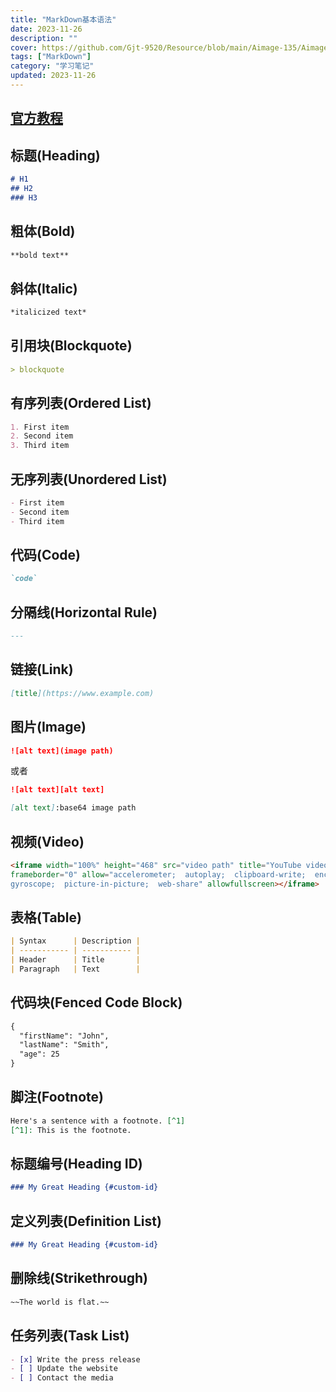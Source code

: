```yaml
---
title: "MarkDown基本语法"
date: 2023-11-26
description: ""
cover: https://github.com/Gjt-9520/Resource/blob/main/Aimage-135/Aimage93.jpg?raw=true
tags: ["MarkDown"]
category: "学习笔记"
updated: 2023-11-26
---
```


## [官方教程](https://markdown.com.cn/)

## 标题(Heading)

```MarkDown
# H1
## H2
### H3
```

## 粗体(Bold)

```MarkDown
**bold text**
```

## 斜体(Italic)

```MarkDown
*italicized text*
```

## 引用块(Blockquote)

```MarkDown
> blockquote
```

## 有序列表(Ordered List)

```MarkDown
1. First item
2. Second item
3. Third item
```

## 无序列表(Unordered List)

```MarkDown
- First item
- Second item
- Third item
```

## 代码(Code)

```MarkDown
`code`
```

## 分隔线(Horizontal Rule)	

```MarkDown
---
```

## 链接(Link)

```MarkDown
[title](https://www.example.com)
```

## 图片(Image)

```MarkDown
![alt text](image path)
```

或者

```MarkDown
![alt text][alt text]

[alt text]:base64 image path
```

## 视频(Video)

```MarkDown
<iframe width="100%" height="468" src="video path" title="YouTube video player" 
frameborder="0" allow="accelerometer;  autoplay;  clipboard-write;  encrypted-media;  
gyroscope;  picture-in-picture;  web-share" allowfullscreen></iframe>
```

## 表格(Table)

```MarkDown
| Syntax      | Description |
| ----------- | ----------- |
| Header      | Title       |
| Paragraph   | Text        |
```

## 代码块(Fenced Code Block)

```MarkDown
{
  "firstName": "John",
  "lastName": "Smith",
  "age": 25
}
```

## 脚注(Footnote)

```MarkDown
Here's a sentence with a footnote. [^1]
[^1]: This is the footnote.
```

## 标题编号(Heading ID)

```MarkDown
### My Great Heading {#custom-id}
```

## 定义列表(Definition List)

```MarkDown
### My Great Heading {#custom-id}
```
## 删除线(Strikethrough)

```MarkDown
~~The world is flat.~~
```
## 任务列表(Task List)

```MarkDown
- [x] Write the press release
- [ ] Update the website
- [ ] Contact the media
```